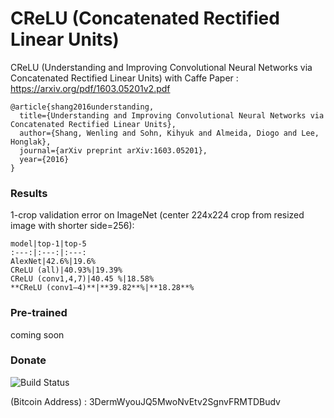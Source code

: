 # CReLU (Concatenated Rectified Linear Units)
CReLU (Understanding and Improving Convolutional Neural Networks via Concatenated Rectified Linear Units) with Caffe
Paper : https://arxiv.org/pdf/1603.05201v2.pdf

    @article{shang2016understanding,
      title={Understanding and Improving Convolutional Neural Networks via Concatenated Rectified Linear Units},
      author={Shang, Wenling and Sohn, Kihyuk and Almeida, Diogo and Lee, Honglak},
      journal={arXiv preprint arXiv:1603.05201},
      year={2016}
    }

### Results

1-crop validation error on ImageNet (center 224x224 crop from resized image with shorter side=256):

	model|top-1|top-5
	:---:|:---:|:---:
	AlexNet|42.6%|19.6%  
	CReLU (all)|40.93%|19.39% 
	CReLU (conv1,4,7)|40.45 %|18.58% 
	**CReLU (conv1–4)**|**39.82**%|**18.28**% 


### Pre-trained
coming soon


### Donate

![Build Status](https://raw.githubusercontent.com/chakkritte/NU-InNet/master/images/pic.png)

 (Bitcoin Address) : 3DermWyouJQ5MwoNvEtv2SgnvFRMTDBudv
